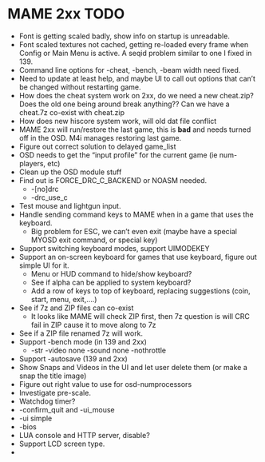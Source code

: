 # MAME 2xx TODO

* Font is getting scaled badly, show info on startup is unreadable. 
* Font scaled textures not cached, getting re-loaded every frame when Config or Main Menu is active. A seqid problem similar to one I fixed in 139. 
* Command line options for -cheat, -bench, -beam width need fixed. 
* Need to update at least help, and maybe UI to call out options that can’t be changed without restarting game. 
* How does the cheat system work on 2xx, do we need a new cheat.zip? Does the old one being around break anything?? Can we have a cheat.7z co-exist with cheat.zip
* How does new hiscore system work, will old dat file conflict
* MAME 2xx will run/restore the last game, this is **bad** and needs turned off in the OSD. M4i manages restoring last game. 
* Figure out correct solution to delayed game_list
* OSD needs to get the “input profile” for the current game (ie num-players, etc)
* Clean up the OSD module stuff
* Find out is FORCE_DRC_C_BACKEND or NOASM needed. 
    * -[no]drc
    * -drc_use_c
* Test mouse and lightgun input. 
* Handle sending command keys to MAME when in a game that uses the keyboard. 
    *  Big problem for ESC, we can’t even exit (maybe have a special MYOSD exit command, or special key)
* Support switching keyboard modes, support UIMODEKEY 
* Support an on-screen keyboard for games that use keyboard, figure out simple UI for it.
    * Menu or HUD command to hide/show keyboard?
    * See if alpha can be applied to system keyboard?
    * Add a row of keys to top of keyboard, replacing suggestions (coin, start, menu, exit,….)
* See if 7z and ZIP files can co-exist
    * It looks like MAME will check ZIP first, then 7z question is will CRC fail in ZIP cause it to move along to 7z
* See if a ZIP file renamed 7z will work. 
* Support -bench mode (in 139 and 2xx)
    * -str <n> -video none -sound none -nothrottle
* Support -autosave (139 and 2xx)
* Show Snaps and Videos in the UI and let user delete them (or make a snap the title image)
* Figure out right value to use for osd-numprocessors
* Investigate pre-scale.
* Watchdog timer?
* -confirm_quit and -ui_mouse
*  -ui simple
* -bios <name>
* LUA console and HTTP server, disable?
* Support LCD screen type.
* 

